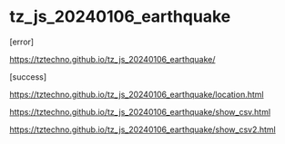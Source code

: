 # tz_js_20240106_earthquake

[error]

https://tztechno.github.io/tz_js_20240106_earthquake/





[success]

https://tztechno.github.io/tz_js_20240106_earthquake/location.html

https://tztechno.github.io/tz_js_20240106_earthquake/show_csv.html

https://tztechno.github.io/tz_js_20240106_earthquake/show_csv2.html
